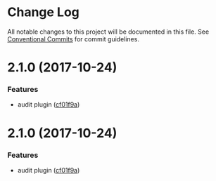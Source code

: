 # Change Log

All notable changes to this project will be documented in this file.
See [Conventional Commits](https://conventionalcommits.org) for commit guidelines.

<a name="2.1.0"></a>
# 2.1.0 (2017-10-24)


### Features

* audit plugin ([cf01f9a](https://github.com/bakjs/plugins/commit/cf01f9a))




<a name="2.1.0"></a>
# 2.1.0 (2017-10-24)


### Features

* audit plugin ([cf01f9a](https://github.com/bakjs/plugins/commit/cf01f9a))
